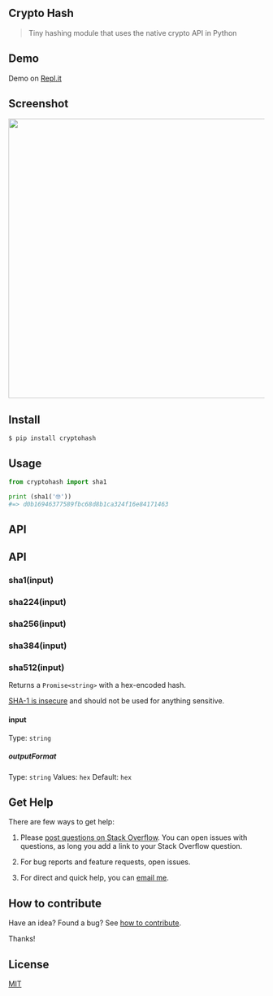 ## Crypto Hash

> Tiny hashing module that uses the native crypto API in Python

## Demo

Demo on [Repl.it](https://repl.it/@yoginth/cryptohash)

## Screenshot

<img src="https://gitlab.com/yoginth/cryptohash/raw/master/Screenshot.png" width="550">

## Install

```
$ pip install cryptohash
```

## Usage

```python
from cryptohash import sha1

print (sha1('🤓'))
#=> d0b16946377589fbc68d8b1ca324f16e84171463
```

## API

## API

### sha1(input)
### sha224(input)
### sha256(input)
### sha384(input)
### sha512(input)

Returns a `Promise<string>` with a hex-encoded hash.

[SHA-1 is insecure](https://stackoverflow.com/a/38045085/64949) and should not be used for anything sensitive.

#### input

Type: `string`

##### outputFormat

Type: `string`
Values: `hex`
Default: `hex`

## Get Help

There are few ways to get help:

 1. Please [post questions on Stack Overflow](https://stackoverflow.com/questions/ask). You can open issues with questions, as long you add a link to your Stack Overflow question.

 2. For bug reports and feature requests, open issues.

 3. For direct and quick help, you can [email me](mailto://yoginth@zoho.com).

## How to contribute

Have an idea? Found a bug? See [how to contribute][contributing].

Thanks!

## License

[MIT][license]

[LICENSE]: https://yoginth.mit-license.org/
[contributing]: /CONTRIBUTING.md
